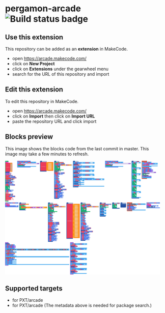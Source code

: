# pergamon-arcade ![Build status badge](https://github.com/2ndclemens/pergamon-arcade/workflows/MakeCode/badge.svg)



## Use this extension

This repository can be added as an **extension** in MakeCode.

* open https://arcade.makecode.com/
* click on **New Project**
* click on **Extensions** under the gearwheel menu
* search for the URL of this repository and import

## Edit this extension

To edit this repository in MakeCode.

* open https://arcade.makecode.com/
* click on **Import** then click on **Import URL**
* paste the repository URL and click import

## Blocks preview

This image shows the blocks code from the last commit in master.
This image may take a few minutes to refresh.

![A rendered view of the blocks](https://github.com/2ndclemens/pergamon-arcade/raw/master/.makecode/blocks.png)

## Supported targets

* for PXT/arcade
* for PXT/arcade
(The metadata above is needed for package search.)

